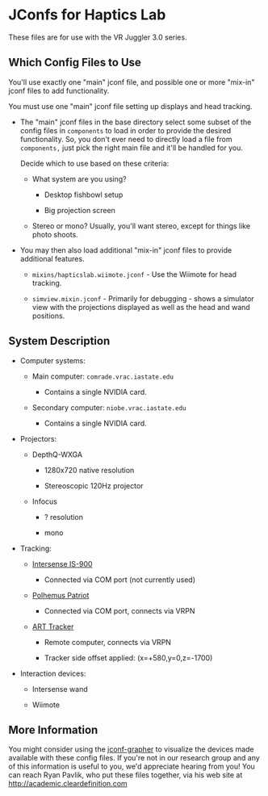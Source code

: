 JConfs for Haptics Lab
================


These files are for use with the VR Juggler 3.0 series.

Which Config Files to Use
--------------------------------------------------


You'll use exactly one "main" jconf file, and possible one or more
"mix-in" jconf files to add functionality.

You must use one "main" jconf file setting up displays and head
tracking.

* The "main" jconf files in the base directory select some subset
	of the config files in `components` to load in order to provide
	the desired functionality. So, you don't ever need to directly
	load a file from `components,` just pick the right main file and
	it'll be handled for you.

	Decide which to use based on these criteria:
	
	* What system are you using?
	
		* Desktop fishbowl setup
		
		* Big projection screen

	* Stereo or mono? Usually, you'll want stereo, except for things
		like photo shoots.

* You may then also load additional "mix-in" jconf files to provide
	additional features.

	* `mixins/hapticslab.wiimote.jconf` - Use the Wiimote for head
		tracking.

	* `simview.mixin.jconf` - Primarily for debugging - shows a
		simulator view with the projections displayed as well as the
		head and wand positions.

System Description
------------------

* Computer systems:

	* Main computer: `comrade.vrac.iastate.edu`

		* Contains a single NVIDIA card.
		
	* Secondary computer: `niobe.vrac.iastate.edu`
	
		* Contains a single NVIDIA card.


* Projectors:

	* DepthQ-WXGA
	
		* 1280x720 native resolution
		
		* Stereoscopic 120Hz projector

	* Infocus
	
		* ? resolution
		
		* mono

* Tracking:

	* [Intersense IS-900](http://www.intersense.com/pages/20/14)
	
		* Connected via COM port (not currently used)
		
	* [Polhemus Patriot](http://polhemus.com/?page=Motion_Patriot)
	
		* Connected via COM port, connects via VRPN
		
	* [ART Tracker](http://www.ar-tracking.com/products/tracking-systems/trackpack-system/)
	
		* Remote computer, connects via VRPN

		* Tracker side offset applied: (x=+580,y=0,z=-1700)

* Interaction devices:

	* Intersense wand
	
	* Wiimote


More Information
----------------

You might consider using the
[jconf-grapher](https://github.com/rpavlik/jconf-grapher) to visualize
the devices made available with these config files. If you're not in our
research group and any of this information is useful to you, we'd
appreciate hearing from you! You can reach Ryan Pavlik, who put these
files together, via his web site at <http://academic.cleardefinition.com>
